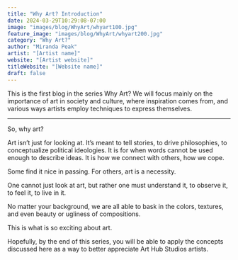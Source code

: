```yaml
---
title: "Why Art? Introduction"
date: 2024-03-29T10:29:08-07:00
image: "images/blog/WhyArt/whyart100.jpg"
feature_image: "images/blog/WhyArt/whyart200.jpg"
category: "Why Art?"
author: "Miranda Peak"
artist: "[Artist name]"
website: "[Artist website]"
titleWebsite: "[Website name]"
draft: false
---
```


This is the first blog in the series Why Art? We will focus mainly on the importance of art in society and culture, where inspiration comes from, and various ways artists employ techniques to express themselves.

-------------------------------

So, why art?

Art isn’t just for looking at. It’s meant to tell stories, to drive philosophies, to conceptualize  political ideologies. It is for when words cannot be used enough to describe ideas. It is how we connect with others, how we cope.

Some find it nice in passing. For others, art is a necessity.

One cannot just look at art, but rather one must understand it, to observe it, to feel it, to live in it.

No matter your background, we are all able to bask in the colors, textures, and even beauty or ugliness of compositions.

This is what is so exciting about art.

Hopefully, by the end of this series, you will be able to apply the concepts discussed here as a way to better appreciate Art Hub Studios artists.
